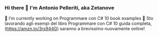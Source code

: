 ### Hi there 👋 I'm Antonio Pelleriti, aka Zetanove

🔭 I’m currently working on Programmare con C# 10 book examples
🔭 Sto lavorando agli esempi del libro Programmare con C# 10 guida completa, (https://amzn.to/3rs944G) saranno a brevissimo nuovamente online!

<!--
**zetanove/zetanove** is a ✨ _special_ ✨ repository because its `README.md` (this file) appears on your GitHub profile.

Here are some ideas to get you started:

- 🔭 I’m currently working on ...
- 🌱 I’m currently learning ...
- 👯 I’m looking to collaborate on ...
- 🤔 I’m looking for help with ...
- 💬 Ask me about ...
- 📫 How to reach me: ...
- 😄 Pronouns: ...
- ⚡ Fun fact: ...
-->
